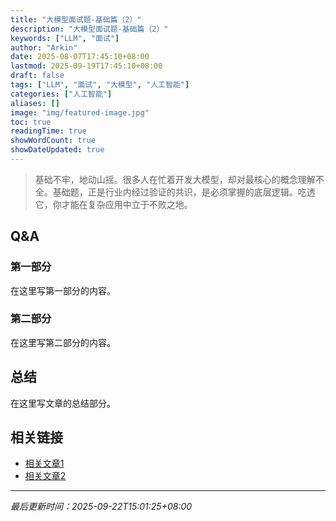 ```yaml
---
title: "大模型面试题-基础篇（2）"
description: "大模型面试题-基础篇（2）"
keywords: ["LLM", "面试"]
author: "Arkin"
date: 2025-08-07T17:45:10+08:00
lastmod: 2025-09-19T17:45:10+08:00
draft: false
tags: ["LLM", "面试", "大模型", "人工智能"]
categories: ["人工智能"]
aliases: []
image: "img/featured-image.jpg"
toc: true
readingTime: true
showWordCount: true
showDateUpdated: true
---
```


> 基础不牢，地动山摇。很多人在忙着开发大模型，却对最核心的概念理解不全。基础题，正是行业内经过验证的共识，是必须掌握的底层逻辑。吃透它，你才能在复杂应用中立于不败之地。

## Q&A


### 第一部分

在这里写第一部分的内容。

### 第二部分

在这里写第二部分的内容。

## 总结

在这里写文章的总结部分。

## 相关链接

- [相关文章1](/posts/related-post-1)
- [相关文章2](/posts/related-post-2)

---

*最后更新时间：2025-09-22T15:01:25+08:00*

